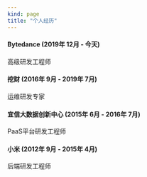```yaml
---
kind: page
title: "个人经历"
---
```


#### Bytedance (2019年 12月 - 今天)
高级研发工程师
#### 挖财 (2016年 9月 - 2019年 7月)
运维研发专家
#### 宜信大数据创新中心 (2015年 6月 - 2016年 7月)
PaaS平台研发工程师
#### 小米 (2012年 9月 - 2015年 4月)
后端研发工程师